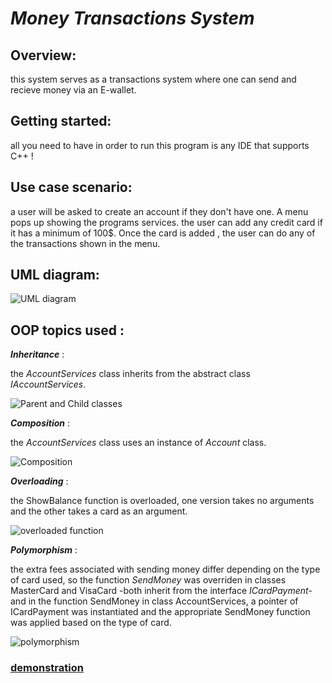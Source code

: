 # ***Money Transactions System***

## Overview:
this system serves as a transactions system where one can send and recieve money via an E-wallet.

## Getting started:
all you need to have in order to run this program is any IDE that supports C++ !
                    
## Use case scenario:
a user will be asked to create an account if they don't have one. A menu pops up showing the programs services.
the user can add any credit card if it has a minimum of 100$. Once the card is added , the user can do any of the transactions shown in the menu.

## UML diagram:
![UML diagram](https://github.com/Heba-Islam/Money-Transactions-System/assets/138635164/84ece959-7f9b-4e16-a2eb-f94e53d8dfbf)

## OOP topics used :
***Inheritance*** :

the *AccountServices* class inherits from the abstract class *IAccountServices*.

![Parent and Child classes](https://github.com/Heba-Islam/Money-Transactions-System/assets/138635164/12cdcefc-1b89-44fd-b6c6-5e951cc5c5dc)

***Composition*** :

the *AccountServices* class uses an instance of *Account* class.

![Composition](https://github.com/Heba-Islam/Money-Transactions-System/assets/138635164/1e0b74f2-c31b-4d1c-b894-023eb6477d09)

***Overloading*** :

the ShowBalance function is overloaded, one version takes no arguments and the other takes a card as an argument.

![overloaded function](https://github.com/Heba-Islam/Money-Transactions-System/assets/138635164/af95c86d-5558-4fbd-a962-9f50addef43a)

***Polymorphism*** :

the extra fees associated with sending money differ depending on the type of card used, so the function *SendMoney* was overriden in classes MasterCard and VisaCard -both inherit from the interface *ICardPayment*-and in the function SendMoney in class AccountServices, a pointer of ICardPayment was instantiated and the appropriate SendMoney function was applied based on the type of card.

![polymorphism](https://github.com/Heba-Islam/Money-Transactions-System/assets/138635164/73b70a5b-919f-49e5-bafe-d3f5218a8cf7)

### [demonstration](https://drive.google.com/file/d/13JyNvJF-jx46K9zNku52Kk2dEwyag1Vz/view?usp=drivesdkhttps://github.com/Heba-Islam/Money-Transactions-System)










